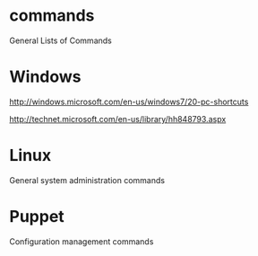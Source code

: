 commands
========

General Lists of Commands

# Windows
http://windows.microsoft.com/en-us/windows7/20-pc-shortcuts

http://technet.microsoft.com/en-us/library/hh848793.aspx

# Linux
General system administration commands

# Puppet
Configuration management commands
